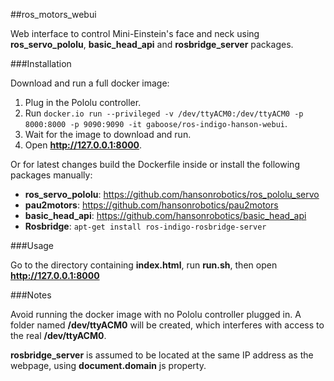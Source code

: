 ##ros_motors_webui

Web interface to control Mini-Einstein's face and neck using **ros_servo_pololu**, **basic_head_api** and **rosbridge_server** packages.

###Installation

Download and run a full docker image:

1. Plug in the Pololu controller.
2. Run `docker.io run --privileged -v /dev/ttyACM0:/dev/ttyACM0 -p 8000:8000 -p 9090:9090 -it gaboose/ros-indigo-hanson-webui`.
3. Wait for the image to download and run.
4. Open **http://127.0.0.1:8000**.

Or for latest changes build the Dockerfile inside or install the following packages manually:

+ **ros_servo_pololu**: https://github.com/hansonrobotics/ros_pololu_servo
+ **pau2motors**: https://github.com/hansonrobotics/pau2motors
+ **basic_head_api**: https://github.com/hansonrobotics/basic_head_api
+ **Rosbridge**: `apt-get install ros-indigo-rosbridge-server`

###Usage

Go to the directory containing **index.html**, run **run.sh**, then open **http://127.0.0.1:8000**

###Notes

Avoid running the docker image with no Pololu controller plugged in. A folder named **/dev/ttyACM0** will be created, which interferes with access to the real **/dev/ttyACM0**.

**rosbridge_server** is assumed to be located at the same IP address as the webpage, using **document.domain** js property.

